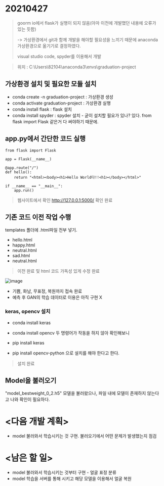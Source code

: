 # 20210427

> goorm io에서 flask가 실행이 되지 않음(아마 이전에 개발했던 내용에 오류가 있는 듯함)
> 
> -> 가상환경에서 git과 함께 개발을 해야할 필요성을 느끼기 때문에 anaconda 가상환경으로 옮기기로 결정하였다.
> 
> visual studio code, spyder를 이용해서 개발

> 위치 : C:\Users\82104\anaconda3\envs\graduation-project
## 가상환경 설치 및 필요한 모듈 설치

- conda create -n graduation-project : 가상환경 생성
- conda activate graduation-project : 가상환경 실행
- conda install flask : flask 설치
- conda install spyder : spyder 설치 - 굳이 설치할 필요가 있나? 있다. from flask import Flask 같은거 다 써야하기 때문에.

## app.py에서 간단한 코드 실행
```
from flask import Flask

app = Flask(__name__)

@app.route("/")
def hello():
    return "<html><body><h1>Hello World다!!<h1></body></html>"

if __name__ == "__main__":
    app.run()
```

> 웹사이트에서 확인
http://127.0.0.1:5000/
> 확인 완료

## 기존 코드 이전 작업 수행

templates 폴더에 .html파일 전부 넣기.
- hello.html
- happy.html
- neutral.html
- sad.html
- neutral.html

> 이전 완료 및 html 코드 가독성 있게 수정 완료

![image](https://user-images.githubusercontent.com/43158502/116242389-d419d200-a7a0-11eb-8a3c-6c96b4eea1c4.png)
- 기쁨, 화남, 무표정, 복원까지 접속 완료
- 예측 후 GAN의 학습 데이터로 이용은 아직 구현 X

### keras, opencv 설치

- conda install keras
- conda install opencv
두 명령어가 작동을 하지 않아 확인해보니

- pip install keras
- pip install opencv-python
으로 설치를 해야 한다고 한다.
> 설치 완료
> 

## Model을 불러오기
"model_bestweight_0_2.h5" 모델을 불러왔으나, 파일 내에 모델이 존재하지 않는다고 나와 확인이 필요하다.




# <다음 개발 계획>
- model 불러와서 학습시키는 것 구현. 불러오기에서 어떤 문제가 발생했는지 점검

# <남은 할 일>
- model 불러와서 학습시키는 것부터 구현 - 얼굴 표정 분류
- model 학습을 서버를 통해 시키고 해당 모델을 이용해서 얼굴 복원



